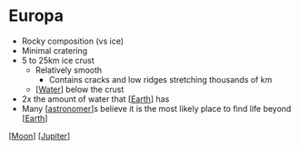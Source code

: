 # Europa

- Rocky composition (vs ice)
- Minimal cratering
- 5 to 25km ice crust
  - Relatively smooth
    - Contains cracks and low ridges stretching thousands of km
  - [[Water]] below the crust
- 2x the amount of water that [[Earth]] has
- Many [[astronomer]]s believe it is the most likely place to find life beyond [[Earth]]

[[Moon]] [[Jupiter]]

[//begin]: # "Autogenerated link references for markdown compatibility"
[water]: water "Water"
[earth]: earth "Earth 🜨"
[astronomer]: astronomer "Astronomer"
[moon]: moon "Moon"
[jupiter]: jupiter "Jupiter ♃"
[//end]: # "Autogenerated link references"